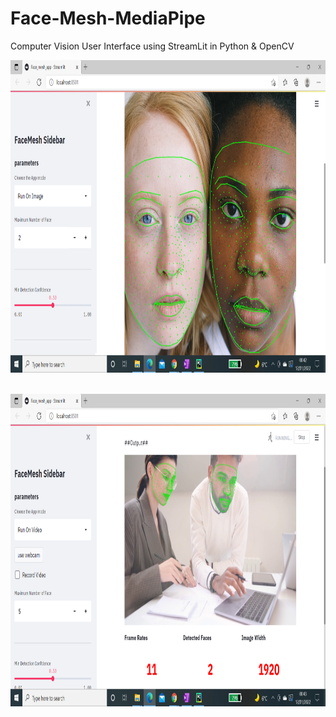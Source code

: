 # Face-Mesh-MediaPipe

 Computer Vision User Interface using StreamLit in Python & OpenCV
 
 <img src="https://github.com/monika2910/Face-Mesh-MediaPipe/blob/main/Image/output1.png"  width="900" height="500"  /><br><br>
 
 <img src="https://github.com/monika2910/Face-Mesh-MediaPipe/blob/main/Image/output2.png"  width="900" height="500"  />
